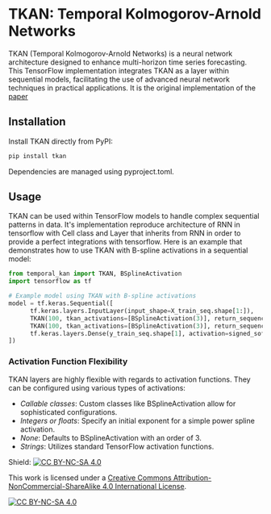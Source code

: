 # TKAN: Temporal Kolmogorov-Arnold Networks

TKAN (Temporal Kolmogorov-Arnold Networks) is a neural network architecture designed to enhance multi-horizon time series forecasting. This TensorFlow implementation integrates TKAN as a layer within sequential models, facilitating the use of advanced neural network techniques in practical applications. It is the original implementation of the [paper](https://arxiv.org/abs/2405.07344)

## Installation

Install TKAN directly from PyPI:

```bash
pip install tkan
```

Dependencies are managed using pyproject.toml.

## Usage

TKAN can be used within TensorFlow models to handle complex sequential patterns in data.
It's implementation reproduce architecture of RNN in tensorflow with Cell class and Layer that inherits from RNN in order to provide a perfect integrations with tensorflow.
Here is an example that demonstrates how to use TKAN with B-spline activations in a sequential model:

```python
from temporal_kan import TKAN, BSplineActivation
import tensorflow as tf

# Example model using TKAN with B-spline activations
model = tf.keras.Sequential([
      tf.keras.layers.InputLayer(input_shape=X_train_seq.shape[1:]),
      TKAN(100, tkan_activations=[BSplineActivation(3)], return_sequences=True, use_bias=True),
      TKAN(100, tkan_activations=[BSplineActivation(3)], return_sequences=False, use_bias=True),
      tf.keras.layers.Dense(y_train_seq.shape[1], activation=signed_softmax),
])
```

### Activation Function Flexibility

TKAN layers are highly flexible with regards to activation functions. They can be configured using various types of activations:
- *Callable classes*: Custom classes like BSplineActivation allow for sophisticated configurations.
- *Integers or floats*: Specify an initial exponent for a simple power spline activation.
- *None*: Defaults to BSplineActivation with an order of 3.
- *Strings*: Utilizes standard TensorFlow activation functions.

Shield: [![CC BY-NC-SA 4.0][cc-by-nc-sa-shield]][cc-by-nc-sa]

This work is licensed under a
[Creative Commons Attribution-NonCommercial-ShareAlike 4.0 International License][cc-by-nc-sa].

[![CC BY-NC-SA 4.0][cc-by-nc-sa-image]][cc-by-nc-sa]

[cc-by-nc-sa]: http://creativecommons.org/licenses/by-nc-sa/4.0/
[cc-by-nc-sa-image]: https://licensebuttons.net/l/by-nc-sa/4.0/88x31.png
[cc-by-nc-sa-shield]: https://img.shields.io/badge/License-CC%20BY--NC--SA%204.0-lightgrey.svg
